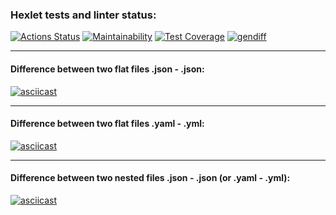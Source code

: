 ### Hexlet tests and linter status:
[![Actions Status](https://github.com/Aallyycoop/frontend-project-46/workflows/hexlet-check/badge.svg)](https://github.com/Aallyycoop/frontend-project-46/actions)
[![Maintainability](https://api.codeclimate.com/v1/badges/7fd85742f4f2616014bc/maintainability)](https://codeclimate.com/github/Aallyycoop/frontend-project-46/maintainability)
[![Test Coverage](https://api.codeclimate.com/v1/badges/7fd85742f4f2616014bc/test_coverage)](https://codeclimate.com/github/Aallyycoop/frontend-project-46/test_coverage)
[![gendiff](https://github.com/Aallyycoop/frontend-project-46/actions/workflows/gendiff.yml/badge.svg)](https://github.com/Aallyycoop/frontend-project-46/actions/workflows/gendiff.yml)

***

#### Difference between two flat files .json - .json:
[![asciicast](https://asciinema.org/a/CuVgJu9F0oAKTit8ljsDP3o45.svg)](https://asciinema.org/a/CuVgJu9F0oAKTit8ljsDP3o45)

***

#### Difference between two flat files .yaml - .yml:
[![asciicast](https://asciinema.org/a/AJO2NndDkNi4FoPaIFJdaWTs0.svg)](https://asciinema.org/a/AJO2NndDkNi4FoPaIFJdaWTs0)

***

#### Difference between two nested files .json - .json (or .yaml - .yml):

[![asciicast](https://asciinema.org/a/6q8o43DAqHFCEWQVqgrx20dYE.svg)](https://asciinema.org/a/6q8o43DAqHFCEWQVqgrx20dYE)
